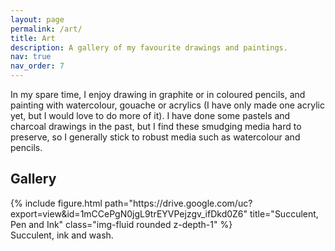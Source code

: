 ```yaml
---
layout: page
permalink: /art/
title: Art
description: A gallery of my favourite drawings and paintings.
nav: true
nav_order: 7
---
```


In my spare time, I enjoy drawing in graphite or in coloured pencils, and painting with watercolour, gouache or acrylics (I have only made one acrylic yet, but I would love to do more of it). I have done some pastels and charcoal drawings in the past, but I find these smudging media hard to preserve, so I generally stick to robust media such as watercolour and pencils.

## Gallery

<div class="row">
    <div class="col-sm mt-3 mt-md-0">
        {% include figure.html path="https://drive.google.com/uc?export=view&id=1mCCePgN0jgL9trEYVPejzgv_ifDkd0Z6" title="Succulent, Pen and Ink" class="img-fluid rounded z-depth-1" %}
    </div>
</div>
<div class="caption">
    Succulent, ink and wash.
</div>